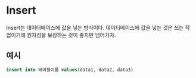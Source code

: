 # Insert
Insert는 데이터베이스에 값을 넣는 방식이다. 데이터베이스에 값을 넣는 것은 쓰는 작업이기에 원자성을 보장하는 것이 좋지만 넘어가자.

## 예시

```sql
insert into 테이블이름 values(data1, data2, data3)
```